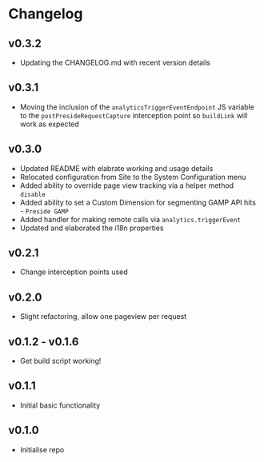 # Changelog

## v0.3.2
* Updating the CHANGELOG.md with recent version details

## v0.3.1
* Moving the inclusion of the `analyticsTriggerEventEndpoint` JS variable to the `postPresideRequestCapture` interception point so `buildLink` will work as expected

## v0.3.0
* Updated README with elabrate working and usage details
* Relocated configuration from Site to the System Configuration menu
* Added ability to override page view tracking via a helper method `disable`
* Added ability to set a Custom Dimension for segmenting GAMP API hits - `Preside GAMP`
* Added handler for making remote calls via `analytics.triggerEvent`
* Updated and elaborated the i18n properties

## v0.2.1

* Change interception points used

## v0.2.0

* Slight refactoring, allow one pageview per request

## v0.1.2 - v0.1.6

* Get build script working!

## v0.1.1

* Initial basic functionality

## v0.1.0

* Initialise repo